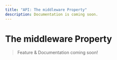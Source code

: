 ```yaml
---
title: "API: The middleware Property"
description: Documentation is coming soon.
---
```


# The middleware Property

> Feature & Documentation coming soon!
